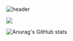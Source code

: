 ![header](https://capsule-render.vercel.app/api?type=waving&color=000000&height=300&section=header&text=hackintoanetwork&fontColor=FFFFFF&fontSize=70)

<a href="https://hackintoanetwork.com" target="_blank"><img src="https://img.shields.io/badge/FFFFFF?style=for-the-badge&logo=tistory&logoColor=000000"/></a>

![Anurag's GitHub stats](https://github-readme-stats.vercel.app/api?username=hackintoanetwork&show_icons=true&theme=tokyonight)
